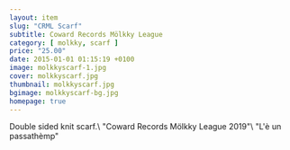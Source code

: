 ```yaml
---
layout: item
slug: "CRML Scarf"
subtitle: Coward Records Mölkky League
category: [ molkky, scarf ]
price: "25.00"
date: 2015-01-01 01:15:19 +0100
image: molkkyscarf-1.jpg
cover: molkkyscarf.jpg
thumbnail: molkkyscarf.jpg
bgimage: molkkyscarf-bg.jpg
homepage: true
---
```


Double sided knit scarf.\\
"Coward Records Mölkky League 2019"\\
"L'è un passathèmp"
